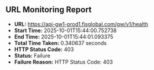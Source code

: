 ## URL Monitoring Report

- **URL:** https://api-gw1-prod1.fisglobal.com/gw/v1/health
- **Start Time:** 2025-10-01T15:44:00.752738
- **End Time:** 2025-10-01T15:44:01.093375
- **Total Time Taken:** 0.340637 seconds
- **HTTP Status Code:** 403
- **Status:** Failure
- **Failure Reason:** HTTP Status Code: 403
